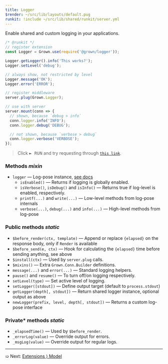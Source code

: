 ```yaml
---
title: Logger
$render: ~/src/lib/layouts/default.pug
runkit: !include ~/src/lib/shared/runkit/server.yml
---
```


Enable shared and custom logging in your applications.


```js
/* @runkit */
// register extension
const Logger = Grown.use(require('@grown/logger'));

Logger.getLogger().info('This works?');
Logger.setLevel('debug');

// always show, not restricted by level
Logger.message('OK');
Logger.error('ERROR');

// register middleware
server.plug(Grown.Logger);

// use with server
server.mount(conn => {
  // shown, because `debug > info`
  conn.logger.info('INFO');
  conn.logger.debug('DEBUG');

  // not shown, because `verbose > debug`
  conn.logger.verbose('VERBOSE');
});
```

> Click <kbd>► RUN</kbd> and try requesting through [`this link`](/).

<div id="target"></div>

### Methods <var>mixin</var>

- `logger` &mdash; Log-pose instance, [see docs](https://www.npmjs.com/package/log-pose)
  - `isEnabled()` &mdash; Returns if logging is globally enabled.
  - `isVerbose()`, `isDebug()` and `isInfo()` &mdash; Returns true if log-level is enabled, respectively.
  - `printf(...)`  and `write(...)` &mdash; Low-level methods from log-pose internals
  - `verbose(...)`, `debug(...)` and `info(...)` &mdash; High-level methods from log-pose

### Public methods <var>static</var>

- `$before_render(ctx, template)` &mdash; Append or replace `{elapsed}` on the response body, only if `Render` is available
- `$before_send(e, ctx)` &mdash; Hook for calculating the `{elapsed}` time before sending anything, see above
- `$install(ctx)` &mdash; Used by `server.plug` calls.
- `$mixins()` &mdash; Extra `Grown.Conn.Builder` definitions.
- `message(...)` and `error(...)` &mdash; Standard logging helpers.
- `pause()` and `resume()` &mdash; To turn off/on logging respectively.
- `setLevel(type)` &mdash; Set active level of logging.
- `setLogger([stdout])` &mdash; Define output target (default to `process.stdout`)
- `getLogger(depth[, stdout])` &mdash; Return shared logger instance, optional output as above
- `newLogger(prefix, level, depth[, stdout])` &mdash; Returns a custom log-pose interface

### Private* methods <var>static</var>

- `_elapsedTime()` &mdash; Used by `$before_render`.
- `_errorLog(value)` &mdash; Override output for errors.
- `_msgLog(value)` &mdash; Override output for regular logs.

---

➯ Next: [Extensions &rangle; Model](./docs/extensions/model)
